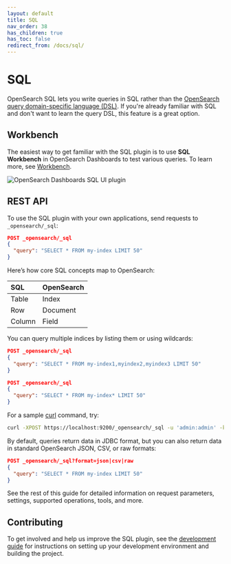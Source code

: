 ```yaml
---
layout: default
title: SQL
nav_order: 38
has_children: true
has_toc: false
redirect_from: /docs/sql/
---
```


# SQL

OpenSearch SQL lets you write queries in SQL rather than the [OpenSearch query domain-specific language (DSL)](../opensearch/full-text). If you're already familiar with SQL and don't want to learn the query DSL, this feature is a great option.


## Workbench

The easiest way to get familiar with the SQL plugin is to use **SQL Workbench** in OpenSearch Dashboards to test various queries. To learn more, see [Workbench](workbench/).

![OpenSearch Dashboards SQL UI plugin](../images/sql.png)


## REST API

To use the SQL plugin with your own applications, send requests to `_opensearch/_sql`:

```json
POST _opensearch/_sql
{
  "query": "SELECT * FROM my-index LIMIT 50"
}
```

Here’s how core SQL concepts map to OpenSearch:

SQL | OpenSearch
:--- | :---
Table | Index
Row | Document
Column | Field

You can query multiple indices by listing them or using wildcards:

```json
POST _opensearch/_sql
{
  "query": "SELECT * FROM my-index1,myindex2,myindex3 LIMIT 50"
}

POST _opensearch/_sql
{
  "query": "SELECT * FROM my-index* LIMIT 50"
}
```

For a sample [curl](https://curl.haxx.se/) command, try:

```bash
curl -XPOST https://localhost:9200/_opensearch/_sql -u 'admin:admin' -k -H 'Content-Type: application/json' -d '{"query": "SELECT * FROM opensearch_dashboards_sample_data_flights LIMIT 10"}'
```

By default, queries return data in JDBC format, but you can also return data in standard OpenSearch JSON, CSV, or raw formats:

```json
POST _opensearch/_sql?format=json|csv|raw
{
  "query": "SELECT * FROM my-index LIMIT 50"
}
```

See the rest of this guide for detailed information on request parameters, settings, supported operations, tools, and more.


## Contributing

To get involved and help us improve the SQL plugin, see the [development guide](https://github.com/opensearch-project/sql/blob/master/docs/developing.rst) for instructions on setting up your development environment and building the project.

